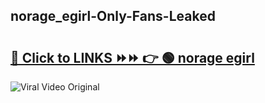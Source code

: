
 ## norage_egirl-Only-Fans-Leaked

# <h2><a href="https://clipsfans.com/norage_egirl&ref=git">🔗 Click to LINKS ⏩⏩ 👉 🟢 norage egirl </a></h2>

<a href="https://clipsfans.com/norage_egirl&ref=git" rel="nofollow" data-target="animated-image.originalLink"><img src="https://i.ibb.co.com/xMMVF88/686577567.gif" alt="Viral Video Original" style="max-width: 100%; display: inline-block;" data-target="animated-image.originalImage"></a>
